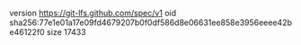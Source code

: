 version https://git-lfs.github.com/spec/v1
oid sha256:77e1e01a17e09fd4679207b0f0df586d8e06631ee858e3956eeee42be46122f0
size 17433
